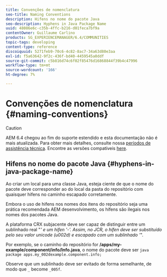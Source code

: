 ```yaml
---
title: Convenções de nomenclatura
seo-title: Naming Conventions
description: Hifens no nome do pacote Java
seo-description: Hyphens in Java Package Name
uuid: 48086e6c-c35b-4ffc-b216-d01feca7bf9a
contentOwner: Guillaume Carlino
products: SG_EXPERIENCEMANAGER/6.4/COMMUNITIES
topic-tags: developing
content-type: reference
discoiquuid: 5271feb9-70c6-4c82-8ac7-34a63d80e3aa
exl-id: f5a63642-9f2c-436f-bd40-4459545a0ddf
source-git-commit: c5b816d74c6f02f85476d16868844f39b4c47996
workflow-type: tm+mt
source-wordcount: '166'
ht-degree: 7%

---
```


# Convenções de nomenclatura {#naming-conventions}

>[!CAUTION]
>
>AEM 6.4 chegou ao fim do suporte estendido e esta documentação não é mais atualizada. Para obter mais detalhes, consulte nossa [períodos de assistência técnica](https://helpx.adobe.com/br/support/programs/eol-matrix.html). Encontre as versões compatíveis [here](https://experienceleague.adobe.com/docs/).

## Hifens no nome do pacote Java {#hyphens-in-java-package-name}

Ao criar um local para uma classe Java, esteja ciente de que o nome do pacote deve corresponder ao do local da pasta do repositório com quaisquer hifens no caminho escapado corretamente.

Embora o uso de hifens nos nomes dos itens do repositório seja uma prática recomendada AEM desenvolvimento, os hifens são ilegais nos nomes dos pacotes Java.

A plataforma CRX subjacente deve ser capaz de distinguir entre um sublinhado real &quot;_&#39; e um hífen &#39;-&#39;. Assim, no JCR, o hífen deve ser substituído pelo seu valor unicode (u002d) e escapado com um sublinhado &#39;_&quot;.

Por exemplo, se o caminho do repositório for **/apps/my-example/component/info/Info.java**, o nome do pacote deve ser `java package apps.my_002dexample.component.info;`

Observe que um sublinhado deve ser evitado de forma semelhante, de modo que `_` become `_005f`.
